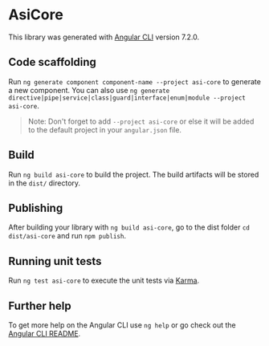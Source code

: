# AsiCore

This library was generated with [Angular CLI](https://github.com/angular/angular-cli) version 7.2.0.

## Code scaffolding

Run `ng generate component component-name --project asi-core` to generate a new component. You can also use `ng generate directive|pipe|service|class|guard|interface|enum|module --project asi-core`.
> Note: Don't forget to add `--project asi-core` or else it will be added to the default project in your `angular.json` file. 

## Build

Run `ng build asi-core` to build the project. The build artifacts will be stored in the `dist/` directory.

## Publishing

After building your library with `ng build asi-core`, go to the dist folder `cd dist/asi-core` and run `npm publish`.

## Running unit tests

Run `ng test asi-core` to execute the unit tests via [Karma](https://karma-runner.github.io).

## Further help

To get more help on the Angular CLI use `ng help` or go check out the [Angular CLI README](https://github.com/angular/angular-cli/blob/master/README.md).
